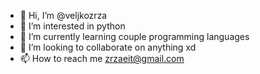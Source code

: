- 👋 Hi, I’m @veljkozrza
- 👀 I’m interested in python
- 🌱 I’m currently learning couple programming languages
- 💞️ I’m looking to collaborate on anything xd
- 📫 How to reach me zrzaeit@gmail.com


